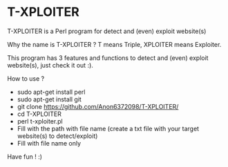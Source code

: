 # T-XPLOITER
T-XPLOITER is a Perl program for detect and (even) exploit website(s)  

Why the name is T-XPLOITER ?  T means Triple, XPLOITER means Exploiter.  

This program has 3 features and functions to detect and (even) exploit website(s), just check it out :).

How to use ?

- sudo apt-get install perl
- sudo apt-get install git
- git clone https://github.com/Anon6372098/T-XPLOITER/
- cd T-XPLOITER
- perl t-xploiter.pl
- Fill with the path with file name (create a txt file with your target website(s) to detect/exploit)
- Fill with file name only

Have fun ! :)
